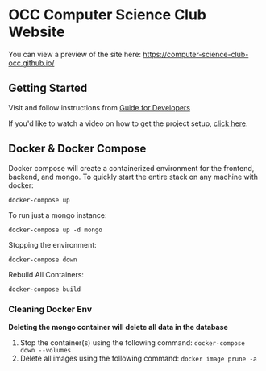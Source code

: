 # OCC Computer Science Club Website 
You can view a preview of the site here: 
https://computer-science-club-occ.github.io/

## Getting Started
Visit and follow instructions from <a href="https://github.com/Computer-Science-Club-OCC/Computer-Science-Club-OCC.github.io/wiki/Guide-for-Developers">Guide for Developers</a>

If you'd like to watch a video on how to get the project setup, <a href="https://youtu.be/ePZLMPvw--s" target="_blank">click here</a>.

## Docker & Docker Compose
Docker compose will create a containerized environment for the frontend, backend, and mongo. To quickly start the entire stack on any machine with docker:


`docker-compose up`

To run just a mongo instance:

`docker-compose up -d mongo`

Stopping the environment:

`docker-compose down`

Rebuild All Containers:

`docker-compose build`

### Cleaning Docker Env
**Deleting the mongo container will delete all data in the database**
1. Stop the container(s) using the following command:
`docker-compose down --volumes`
2. Delete all images using the following command:
`docker image prune -a`
